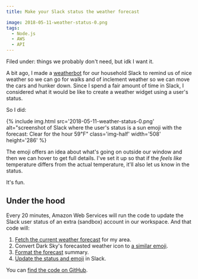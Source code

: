 ```yaml
---
title: Make your Slack status the weather forecast

image: 2018-05-11-weather-status-0.png
tags:
  - Node.js
  - AWS
  - API
---
```


Filed under: things we probably don't need, but idk I want it.

A bit ago, I made a [weatherbot](/code/weatherbot/) for our household Slack to remind us of nice weather so we can go for walks and of inclement weather so we can move the cars and hunker down. Since I spend a fair amount of time in Slack, I considered what it would be like to create a weather widget using a user's status.

So I did:

{% include img.html src='2018-05-11-weather-status-0.png' alt="screenshot of Slack where the user's status is a sun emoji with the forecast: Clear for the hour 59℉" class='img-half' width='508' height='286' %}

The emoji offers an idea about what's going on outside our window and then we can hover to get full details. I've set it up so that if the _feels like_ temperature differs from the actual temperature, it'll also let us know in the status.

It's fun.

## Under the hood

Every 20 minutes, Amazon Web Services will run the code to update the Slack user status of an extra (sandbox) account in our workspace. And that code will:

1. [Fetch the current weather forecast](https://github.com/katydecorah/weather-status/blob/568c5eb37642cd48d410e202fb68de063a588332/index.js#L13-L29) for my area.
2. Convert Dark Sky's forecasted weather icon to [a similar emoji](https://github.com/katydecorah/weather-status/blob/568c5eb37642cd48d410e202fb68de063a588332/index.js#L31-L45).
3. [Format the forecast](https://github.com/katydecorah/weather-status/blob/568c5eb37642cd48d410e202fb68de063a588332/index.js#L47-L63) summary.
4. [Update the status and emoji](https://github.com/katydecorah/weather-status/blob/568c5eb37642cd48d410e202fb68de063a588332/index.js#L74-L90) in Slack.

You can [find the code on GitHub](https://github.com/katydecorah/weather-status).
